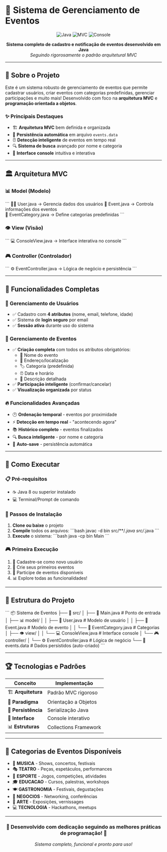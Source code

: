 # 🎉 Sistema de Gerenciamento de Eventos

<div align="center">

![Java](https://img.shields.io/badge/Java-ED8B00?style=for-the-badge&logo=java&logoColor=white)
![MVC](https://img.shields.io/badge/Pattern-MVC-blue?style=for-the-badge)
![Console](https://img.shields.io/badge/Interface-Console-green?style=for-the-badge)

**Sistema completo de cadastro e notificação de eventos desenvolvido em Java**  
*Seguindo rigorosamente o padrão arquitetural MVC*

</div>

---

## 🚀 Sobre o Projeto

Este é um sistema robusto de gerenciamento de eventos que permite cadastrar usuários, criar eventos com categorias predefinidas, gerenciar participações e muito mais! Desenvolvido com foco na **arquitetura MVC** e **programação orientada a objetos**.

### ✨ Principais Destaques
- 🏗️ **Arquitetura MVC** bem definida e organizada
- 💾 **Persistência automática** em arquivo `events.data`
- ⏰ **Detecção inteligente** de eventos em tempo real
- 🔍 **Sistema de busca** avançado por nome e categoria
- 📱 **Interface console** intuitiva e interativa

---

## 🏛️ Arquitetura MVC

### 📊 **Model (Modelo)**
\`\`\`
🧑‍💼 User.java          → Gerencia dados dos usuários
🎪 Event.java         → Controla informações dos eventos  
📂 EventCategory.java → Define categorias predefinidas
\`\`\`

### 👁️ **View (Visão)**
\`\`\`
💻 ConsoleView.java   → Interface interativa no console
\`\`\`

### 🎮 **Controller (Controlador)**
\`\`\`
⚙️ EventController.java → Lógica de negócio e persistência
\`\`\`

---

## 🎯 Funcionalidades Completas

### 👥 **Gerenciamento de Usuários**
- ✅ Cadastro com **4 atributos** (nome, email, telefone, idade)
- ✅ Sistema de **login seguro** por email
- ✅ **Sessão ativa** durante uso do sistema

### 🎪 **Gerenciamento de Eventos**
- ✅ **Criação completa** com todos os atributos obrigatórios:
  - 📝 Nome do evento
  - 📍 Endereço/localização
  - 🏷️ Categoria (predefinida)
  - ⏰ Data e horário
  - 📄 Descrição detalhada
- ✅ **Participação inteligente** (confirmar/cancelar)
- ✅ **Visualização organizada** por status

### 🔥 **Funcionalidades Avançadas**
- 🕐 **Ordenação temporal** - eventos por proximidade
- ⚡ **Detecção em tempo real** - "acontecendo agora"
- 📚 **Histórico completo** - eventos finalizados
- 🔍 **Busca inteligente** - por nome e categoria
- 💾 **Auto-save** - persistência automática

---

## 🚀 Como Executar

### 📋 **Pré-requisitos**
- ☕ Java 8 ou superior instalado
- 💻 Terminal/Prompt de comando

### 🔧 **Passos de Instalação**

1. **Clone ou baixe** o projeto
2. **Compile** todos os arquivos:
   \`\`\`bash
   javac -d bin src/**/*.java src/*.java
   \`\`\`
3. **Execute** o sistema:
   \`\`\`bash
   java -cp bin Main
   \`\`\`

### 🎮 **Primeira Execução**
1. 📝 Cadastre-se como novo usuário
2. 🎪 Crie seus primeiros eventos
3. 👥 Participe de eventos disponíveis
4. 📊 Explore todas as funcionalidades!

---

## 📁 Estrutura do Projeto

\`\`\`
📦 Sistema de Eventos
├── 🚀 src/
│   ├── 📄 Main.java                    # Ponto de entrada
│   ├── 📊 model/
│   │   ├── 👤 User.java               # Modelo de usuário
│   │   ├── 🎪 Event.java              # Modelo de evento
│   │   └── 📂 EventCategory.java      # Categorias
│   ├── 👁️ view/
│   │   └── 💻 ConsoleView.java        # Interface console
│   └── 🎮 controller/
│       └── ⚙️ EventController.java    # Lógica de negócio
└── 💾 events.data                      # Dados persistidos (auto-criado)
\`\`\`

---

## 🏆 Tecnologias e Padrões

| Conceito | Implementação |
|----------|---------------|
| 🏗️ **Arquitetura** | Padrão MVC rigoroso |
| 🧬 **Paradigma** | Orientação a Objetos |
| 💾 **Persistência** | Serialização Java |
| 🎨 **Interface** | Console interativo |
| 📊 **Estruturas** | Collections Framework |

---

## 🎯 Categorias de Eventos Disponíveis

- 🎵 **MUSICA** - Shows, concertos, festivais
- 🎭 **TEATRO** - Peças, espetáculos, performances  
- 🏃 **ESPORTE** - Jogos, competições, atividades
- 🎓 **EDUCACAO** - Cursos, palestras, workshops
- 🍽️ **GASTRONOMIA** - Festivais, degustações
- 💼 **NEGOCIOS** - Networking, conferências
- 🎨 **ARTE** - Exposições, vernissages
- 💻 **TECNOLOGIA** - Hackathons, meetups

---

<div align="center">

### 🌟 **Desenvolvido com dedicação seguindo as melhores práticas de programação!** 🌟

*Sistema completo, funcional e pronto para uso!*

</div>
